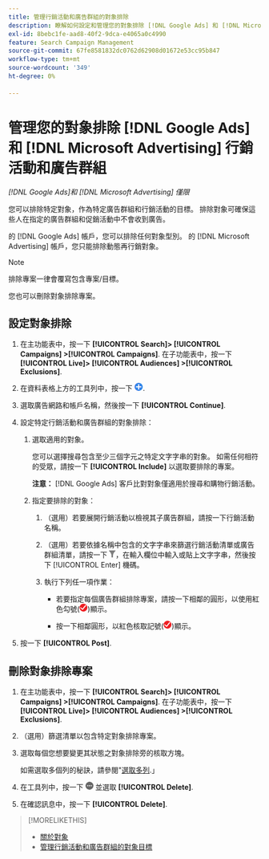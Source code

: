 ```yaml
---
title: 管理行銷活動和廣告群組的對象排除
description: 瞭解如何設定和管理您的對象排除 [!DNL Google Ads] 和 [!DNL Microsoft Advertising] 行銷活動和廣告群組。
exl-id: 8bebc1fe-aad8-40f2-9dca-e4065a0c4990
feature: Search Campaign Management
source-git-commit: 67fe8581832dc0762d62908d01672e53cc95b847
workflow-type: tm+mt
source-wordcount: '349'
ht-degree: 0%

---
```


# 管理您的對象排除 [!DNL Google Ads] 和 [!DNL Microsoft Advertising] 行銷活動和廣告群組

*[!DNL Google Ads]和 [!DNL Microsoft Advertising] 僅限*

您可以排除特定對象，作為特定廣告群組和行銷活動的目標。 排除對象可確保這些人在指定的廣告群組和促銷活動中不會收到廣告。

的 [!DNL Google Ads] 帳戶，您可以排除任何對象型別。 的 [!DNL Microsoft Advertising] 帳戶，您只能排除動態再行銷對象。

>[!NOTE]
>
>排除專案一律會覆寫包含專案/目標。

您也可以刪除對象排除專案。

## 設定對象排除

1. 在主功能表中，按一下 **[!UICONTROL Search]> [!UICONTROL Campaigns] >[!UICONTROL Campaigns]**. 在子功能表中，按一下 **[!UICONTROL Live]> [!UICONTROL Audiences] >[!UICONTROL Exclusions]**.

1. 在資料表格上方的工具列中，按一下 ![建立](/help/search-social-commerce/assets/add.png "建立").

1. 選取廣告網路和帳戶名稱，然後按一下 **[!UICONTROL Continue]**.

1. 設定特定行銷活動和廣告群組的對象排除：

   1. 選取適用的對象。

      您可以選擇搜尋包含至少三個字元之特定文字字串的對象。 如需任何相符的受眾，請按一下 **[!UICONTROL Include]** 以選取要排除的專案。

      **注意：** [!DNL Google Ads] 客戶比對對象僅適用於搜尋和購物行銷活動。

   1. 指定要排除的對象：

      1. （選用）若要展開行銷活動以檢視其子廣告群組，請按一下行銷活動名稱。

      1. （選用）若要依據名稱中包含的文字字串來篩選行銷活動清單或廣告群組清單，請按一下 ![篩選](/help/search-social-commerce/assets/filter.png "篩選")，在輸入欄位中輸入或貼上文字字串，然後按下 [!UICONTROL Enter] 機碼。

      1. 執行下列任一項作業：

         * 若要指定每個廣告群組排除專案，請按一下相鄰的圓形，以使用紅色勾號(![排除](/help/search-social-commerce/assets/exclude.png "排除"))顯示。

         * 按一下相鄰圓形，以紅色核取記號(![排除](/help/search-social-commerce/assets/exclude.png "排除"))顯示。

1. 按一下 **[!UICONTROL Post]**.

## 刪除對象排除專案

1. 在主功能表中，按一下 **[!UICONTROL Search]> [!UICONTROL Campaigns] >[!UICONTROL Campaigns]**. 在子功能表中，按一下 **[!UICONTROL Live]> [!UICONTROL Audiences] >[!UICONTROL Exclusions]**.

1. （選用）篩選清單以包含特定對象排除專案。

1. 選取每個您想要變更其狀態之對象排除旁的核取方塊。

   如需選取多個列的秘訣，請參閱&quot;[選取多列](/help/search-social-commerce/common-tasks/navigation-editing-selection/multiple-rows-select.md).」

1. 在工具列中，按一下 ![更多動作](/help/search-social-commerce/assets/more.png "更多動作") 並選取 **[!UICONTROL Delete]**.

1. 在確認訊息中，按一下 **[!UICONTROL Delete]**.

>[!MORELIKETHIS]
>
>* [關於對象](audience-about.md)
>* [管理行銷活動和廣告群組的對象目標](/help/search-social-commerce/campaign-management/campaigns/audience-targets-manage.md)
